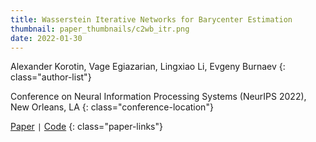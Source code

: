 ```yaml
---
title: Wasserstein Iterative Networks for Barycenter Estimation
thumbnail: paper_thumbnails/c2wb_itr.png
date: 2022-01-30
---
```

Alexander Korotin, Vage Egiazarian, Lingxiao Li, Evgeny Burnaev 
{: class="author-list"}

Conference on Neural Information Processing Systems (NeurIPS 2022), New Orleans, LA
{: class="conference-location"}

[Paper](https://arxiv.org/abs/2201.12245) `|` [Code](https://github.com/iamalexkorotin/WassersteinIterativeNetworks)
{: class="paper-links"}
